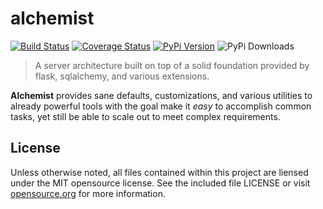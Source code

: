 # alchemist
[![Build Status](https://travis-ci.org/concordusapps/alchemist.png?branch=master)](https://travis-ci.org/concordusapps/alchemist)
[![Coverage Status](https://coveralls.io/repos/concordusapps/alchemist/badge.png?branch=master)](https://coveralls.io/r/concordusapps/alchemist?branch=master)
[![PyPi Version](https://img.shields.io/pypi/v/alchemist.svg)](https://pypi.python.org/pypi/alchemist)
![PyPi Downloads](https://img.shields.io/pypi/dm/alchemist.svg)
> A server architecture built on top of a solid foundation provided by flask, sqlalchemy, and various extensions.

**Alchemist** provides sane defaults, customizations, and various utilities to already powerful tools with the goal make it *easy* to accomplish common tasks, yet still be able to scale out to meet complex requirements.

## License

Unless otherwise noted, all files contained within this project are liensed under the MIT opensource license. See the included file LICENSE or visit [opensource.org][] for more information.

[opensource.org]: http://opensource.org/licenses/MIT
